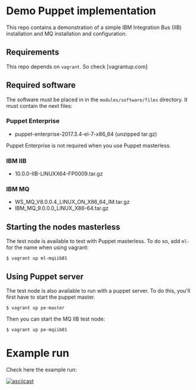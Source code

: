 # Demo Puppet implementation

This repo contains a demonstration of a simple IBM Integration Bus (IIB) installation and MQ installation and configuration.

## Requirements

This repo depends on `vagrant`. So check [vagrantup.com]

## Required software

The software must be placed in in the `modules/software/files` directory. It must contain the next files:

### Puppet Enterprise
- puppet-enterprise-2017.3.4-el-7-x86_64 (unzipped tar.gz)

Puppet Enterprise is not required when you use Puppet masterless.

### IBM IIB
- 10.0.0-IIB-LINUXX64-FP0009.tar.gz

### IBM MQ
- WS_MQ_V8.0.0.4_LINUX_ON_X86_64_IM.tar.gz
- IBM_MQ_9.0.0.0_LINUX_X86-64.tar.gz

## Starting the nodes masterless

The test node is available to test with Puppet masterless. To do so, add `ml-` for the name when using vagrant:

```
$ vagrant up ml-mqiib01
```

## Using Puppet server

The test node is also available to run with a puppet server. To do this, you'll first have to start the puppet master.

```
$ vagrant up pe-master
```

Then you can start the MQ IIB test node:

```
$ vagrant up pe-mqiib01
```

# Example run

Check here the example run:

[![asciicast](https://asciinema.org/a/125127.png)](https://asciinema.org/a/125127)
